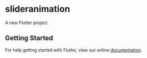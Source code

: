 # slideranimation

A new Flutter project.

## Getting Started

For help getting started with Flutter, view our online
[documentation](https://flutter.io/).
